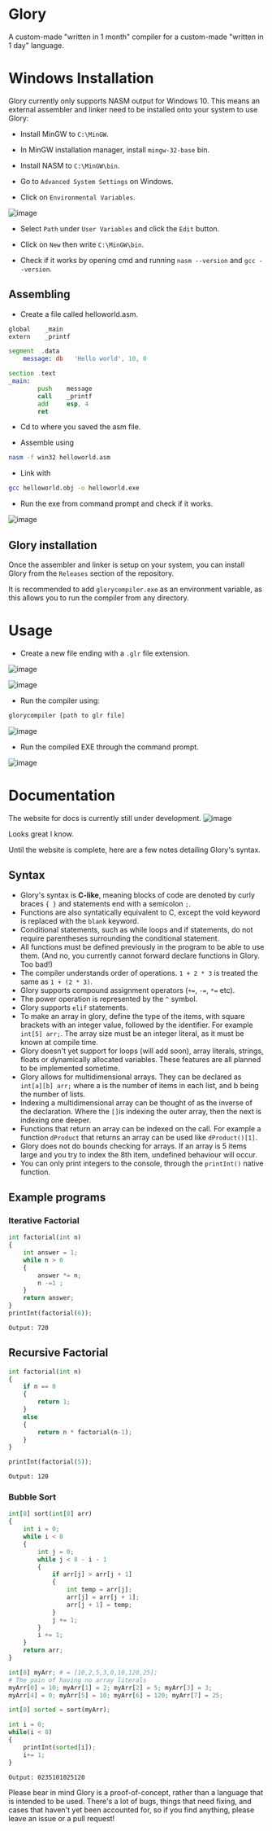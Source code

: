 # Glory
A custom-made "written in 1 month" compiler for a custom-made "written in 1 day" language.

# Windows Installation
Glory currently only supports NASM output for Windows 10. This means an external assembler and linker need to be installed onto your system to use Glory:

- Install MinGW to `C:\MinGW`.

- In MinGW installation manager, install `mingw-32-base` bin.

- Install NASM to `C:\MinGW\bin`.

- Go to `Advanced System Settings` on Windows.

- Click on `Environmental Variables`.

![image](https://github.com/lxkast/Glory/assets/86862094/fa31fd78-4822-4abe-9a5a-f844265e89f3)

- Select `Path` under `User Variables` and click the `Edit` button.

- Click on `New` then write `C:\MinGW\bin`.

- Check if it works by opening cmd and running `nasm --version` and `gcc --version`.

## Assembling

- Create a file called helloworld.asm.

```asm
global    _main                
extern    _printf              

segment  .data
	message: db   'Hello world', 10, 0

section .text
_main:                            
        push    message           
        call    _printf 
        add     esp, 4           
        ret 
```

- Cd to where you saved the asm file.

- Assemble using 
```bash
nasm -f win32 helloworld.asm
```

- Link with 
```bash
gcc helloworld.obj -o helloworld.exe
```

- Run the exe from command prompt and check if it works.

![image](https://user-images.githubusercontent.com/86862094/225109373-cdb62ea6-c2c7-43f8-8c1e-5c8bc955329e.png)

## Glory installation

Once the assembler and linker is setup on your system, you can install Glory from the `Releases` section of the repository.

It is recommended to add `glorycompiler.exe` as an environment variable, as this allows you to run the compiler from any directory.

# Usage
- Create a new file ending with a `.glr` file extension.

![image](https://github.com/lxkast/Glory/assets/86862094/3e70945b-6974-4317-b5d5-25949988f500)

![image](https://github.com/lxkast/Glory/assets/86862094/6d418539-bdc5-4c24-9d49-e45ff1be80b7)

- Run the compiler using:
```bash
glorycompiler [path to glr file]
```

![image](https://github.com/lxkast/Glory/assets/86862094/3657c696-a1ce-4a6b-a842-803874067837)

- Run the compiled EXE through the command prompt.

![image](https://github.com/lxkast/Glory/assets/86862094/49a23e41-917a-422f-b509-7a2f7fc6db22)

# Documentation

The website for docs is currently still under development.
![image](https://github.com/lxkast/Glory/assets/86862094/fbac9e06-7980-4e83-906e-353ca19e4a29)

Looks great I know.

Until the website is complete, here are a few notes detailing Glory's syntax.

## Syntax

- Glory's syntax is **C-like**, meaning blocks of code are denoted by curly braces `{ }` and statements end with a semicolon `;`.
- Functions are also syntatically equivalent to C, except the void keyword is replaced with the `blank` keyword.
- Conditional statements, such as while loops and if statements, do not require parentheses surrounding the conditional statement.
- All functions must be defined previously in the program to be able to use them. (And no, you currently cannot forward declare functions in Glory. Too bad!)
- The compiler understands order of operations. `1 + 2 * 3` is treated the same as `1 + (2 * 3)`.
- Glory supports compound assignment operators (`+=`, `-=`, `*=` etc).
- The power operation is represented by the `^` symbol.
- Glory supports `elif` statements.
- To make an array in glory, define the type of the items, with square brackets with an integer value, followed by the identifier. For example `int[5] arr;`. The array size must be an integer literal, as it must be known at compile time.
- Glory doesn't yet support for loops (will add soon), array literals, strings, floats or dynamically allocated variables. These features are all planned to be implemented sometime.
- Glory allows for multidimensional arrays. They can be declared as `int[a][b] arr;` where a is the number of items in each list, and b being the number of lists.
- Indexing a multidimensional array can be thought of as the inverse of the declaration. Where the `[]`is indexing the outer array, then the next is indexing one deeper.
- Functions that return an array can be indexed on the call. For example a function `dProduct` that returns an array can be used like `dProduct()[1]`.
- Glory does not do bounds checking for arrays. If an array is 5 items large and you try to index the 8th item, undefined behaviour will occur.
- You can only print integers to the console, through the `printInt()` native function.
## Example programs
### Iterative Factorial
```python
int factorial(int n)
{
    int answer = 1;
    while n > 0
    {
        answer *= n;
        n -=1 ;
    }
    return answer;
}
printInt(factorial(6));
```
`Output: 720` 

## Recursive Factorial
```python
int factorial(int n)
{
	if n == 0
	{
		return 1;
	}
	else
	{
		return n * factorial(n-1);
	}
}

printInt(factorial(5));
```
`Output: 120`

### Bubble Sort
```python
int[8] sort(int[8] arr)
{
    int i = 0;
    while i < 8
    {
        int j = 0;
        while j < 8 - i - 1
        {
            if arr[j] > arr[j + 1]
            {
                int temp = arr[j];
                arr[j] = arr[j + 1];
                arr[j + 1] = temp;
            }
            j += 1;
        }
        i += 1;
    }
    return arr;
}

int[8] myArr; # = [10,2,5,3,0,10,120,25];
# The pain of having no array literals
myArr[0] = 10; myArr[1] = 2; myArr[2] = 5; myArr[3] = 3;
myArr[4] = 0; myArr[5] = 10; myArr[6] = 120; myArr[7] = 25;

int[8] sorted = sort(myArr);

int i = 0;
while(i < 8)
{
    printInt(sorted[i]);
    i+= 1;
}
```
`Output: 0235101025120`

Please bear in mind Glory is a proof-of-concept, rather than a language that is intended to be used.
There's a lot of bugs, things that need fixing, and cases that haven't yet been accounted for, so if you find anything, please leave an issue or a pull request!
